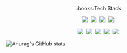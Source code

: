 
<p align="center">:books:Tech Stack</p>
<p align="center">
  <img src="https://img.shields.io/badge/Java-ff3000?style=flat-square&logo=Java&logoColor=white"/>&nbsp
  <img src="https://img.shields.io/badge/SpringBoot-6db33f?style=flat-square&logo=Spring&logoColor=white"/>&nbsp
  <img src="https://img.shields.io/badge/MySQL-003545?style=flat-square&logo=MySQL&logoColor=white"/>&nbsp
    <img src="https://img.shields.io/badge/MariaDB-003545?style=flat-square&logo=MariaDB&logoColor=white"/>&nbsp
</p>
<p align="center">
  <img src="https://img.shields.io/badge/JavaScript-f7df1e?style=flat-square&logo=JavaScript&logoColor=white"/>&nbsp
  <img src="https://img.shields.io/badge/HTML5-e34f26?style=flat-square&logo=HTML5&logoColor=white"/>&nbsp
  <img src="https://img.shields.io/badge/CSS3-1572b6?style=flat-square&logo=CSS3&logoColor=white"/>&nbsp
  <img src="https://img.shields.io/badge/React-61dafb?style=flat-square&logo=React&logoColor=white"/>&nbsp
  <img src="https://img.shields.io/badge/Redux-764ABC?style=flat-square&logo=Redux&logoColor=white"/>&nbsp
</p>


![Anurag's GitHub stats](https://github-readme-stats.vercel.app/api?username=wlsdnr4675&show_icons=true&theme=radical)

